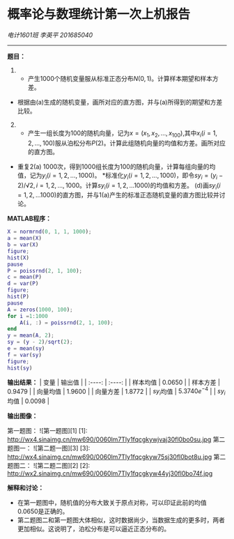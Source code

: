 # 概率论与数理统计第一次上机报告

*电计1601班 李英平 201685040*

------
**题目：**

1. * 产生$1000$个随机变量服从标准正态分布$N(0,1)$。计算样本期望和样本方差。
* 根据由(a)生成的随机变量，画所对应的直方图，并与(a)所得到的期望和方差比较。
2. * 产生一组长度为$100$的随机向量，记为$x=(x_1,x_2,…,x_{100})$,其中$x_i  (i=1,2,…,100)$服从泊松分布$P(2)$。计算此组随机向量的均值和方差。画所对应的直方图。
* 重复2(a) $1000$次，得到$1000$组长度为$100$的随机向量，计算每组向量的均值，记为$y_i (i=1,2,…,1000)$。
 *标准化$y_i (i=1,2,…,1000)$，即令$sy_i=(y_i-2)/√2,i=1,2,…,1000$。计算$sy_i  (i=1,2,…1000)$的均值和方差。
 (d)画$sy_i  (i=1,2,…1000)$的直方图，并与1(a)产生的标准正态随机变量的直方图比较并讨论。

**MATLAB程序：**
```matlab
X = normrnd(0, 1, 1, 1000);
a = mean(X)
b = var(X)
figure;
hist(X)
pause
P = poissrnd(2, 1, 100);
c = mean(P)
d = var(P)
figure;
hist(P)
pause
A = zeros(1000, 100);
for i =1:1000
    A(i, :) = poissrnd(2, 1, 100);
end
y = mean(A, 2);
sy = (y - 2)/sqrt(2);
e = mean(sy)
f = var(sy)
figure;
hist(sy)
```

**输出结果：**
| 变量        | 输出值  |
| :----:   | :----:  |
| 样本均值     |  $0.0650$    |
| 样本方差     |  $0.9479$   |
| 向量均值     |  $1.9600$  |
| 向量方差     |  $1.8772$  |
| $sy_i$均值     |  $5.3740e^{-4}$  |
| $sy_i$均值     |  $0.0098$  |

**输出图像：**

第一题图：
![第一题图][1]
  [1]: http://wx4.sinaimg.cn/mw690/0060lm7Tly1fqcgkywjvaj30fl0bo0su.jpg
第二题图一：
![第二题一图][3]
  [3]: http://wx4.sinaimg.cn/mw690/0060lm7Tly1fqcgkyw75sj30fl0bot8u.jpg
第二题图二：
![第二题二图][2]
  [2]: http://wx2.sinaimg.cn/mw690/0060lm7Tly1fqcgkyw44yj30fl0bo74f.jpg  
  
**解释和讨论：**

* 在第一题图中，随机值的分布大致关于原点对称，可以印证此前的均值$0.0650$是正确的。
* 第二题图二和第一题图大体相似，这时数据尚少，当数据生成的更多时，两者更加相似。这说明了，泊松分布是可以逼近正态分布的。